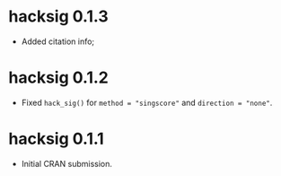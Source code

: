 # hacksig 0.1.3

* Added citation info;


# hacksig 0.1.2

* Fixed `hack_sig()` for `method = "singscore"` and `direction = "none"`.

# hacksig 0.1.1

* Initial CRAN submission.

